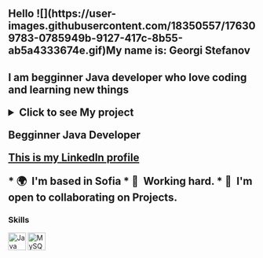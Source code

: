<h2>Hello ![](https://user-images.githubusercontent.com/18350557/176309783-0785949b-9127-417c-8b55-ab5a4333674e.gif)My name is: Georgi Stefanov<h2>
   
<p>I am begginner Java developer who love coding and learning new things<p>

<details>
   <summary>Click to see My project</summary>
    <p>Soon here will be my project!</p>
</details>

<p>Begginner Java Developer<p>

<a href="http://linkedin.com/in/georgi-stefanov-194918240">This is my LinkedIn profile</a>
<footer>
* 🌍  I'm based in Sofia
* 🧠  Working hard.
* 🤝  I'm open to collaborating on Projects.
</footer>

  
### Skills


<p align="left">
<a href="https://www.oracle.com/java/" target="_blank" rel="noreferrer"><img src="https://raw.githubusercontent.com/danielcranney/readme-generator/main/public/icons/skills/java-colored.svg" width="36" height="36" alt="Java" /></a>
<a href="https://www.mysql.com/" target="_blank" rel="noreferrer"><img src="https://raw.githubusercontent.com/danielcranney/readme-generator/main/public/icons/skills/mysql-colored.svg" width="36" height="36" alt="MySQL" /></a>
</p>
